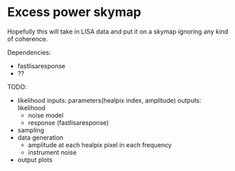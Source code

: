 # Excess power skymap

Hopefully this will take in LISA data and put it on a skymap ignoring any kind of coherence.

Dependencies:
  - fastlisaresponse
  - ??

TODO:
  - likelihood 
    inputs: parameters(healpix index, amplitude) 
    outputs: likelihood
    - noise model
    - response (fastlisaresponse)
  - sampling
  - data generation
    - amplitude at each healpix pixel in each frequency
    - instrument noise
  - output plots
